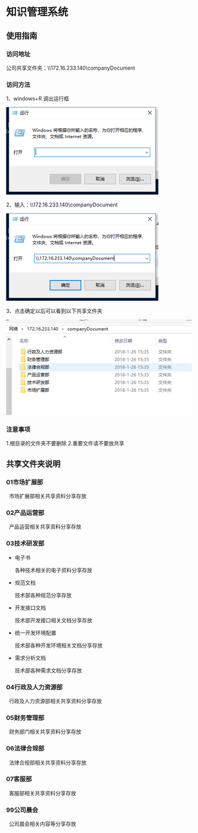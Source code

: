 ﻿知识管理系统
==========

## 使用指南


### 访问地址
公司共享文件夹：\\\172.16.233.140\companyDocument

### 访问方法
1、windows+R 调出运行框

![Alt text](/../pages/image/knowledge1.png "knowledge1")

2、输入：\\\172.16.233.140\companyDocument

![Alt text](/../pages/image/knowledge2.png "knowledge2")

3、点击确定以后可以看到以下共享文件夹

![Alt text](/../pages/image/knowledge3.png "knowledge3")

### 注意事项

1.根目录的文件夹不要删除
2.重要文件请不要放共享



## 共享文件夹说明

### 01市场扩展部
&nbsp;&nbsp;市场扩展部相关共享资料分享存放

### 02产品运营部
&nbsp;&nbsp;产品运营相关共享资料分享存放

### 03技术研发部
* 电子书

&nbsp;&nbsp;&nbsp;&nbsp;&nbsp;&nbsp;各种技术相关的电子资料分享存放

* 规范文档 

&nbsp;&nbsp;&nbsp;&nbsp;&nbsp;&nbsp;技术部各种规范分享存放

* 开发接口文档

&nbsp;&nbsp;&nbsp;&nbsp;&nbsp;&nbsp;技术部开发接口相关文档分享存放

* 统一开发环境配置

&nbsp;&nbsp;&nbsp;&nbsp;&nbsp;&nbsp;技术部各种开发环境相关文档分享存放

* 需求分析文档

&nbsp;&nbsp;&nbsp;&nbsp;&nbsp;&nbsp;技术部各种需求文档分享存放

### 04行政及人力资源部

&nbsp;&nbsp;行政及人力资源部相关共享资料分享存放

### 05财务管理部  

&nbsp;&nbsp;财务部门相关共享资料分享存放

### 06法律合规部

&nbsp;&nbsp;法律合规部相关共享资料分享存放

### 07客服部

&nbsp;&nbsp;客服部相关共享资料分享存放

### 99公司晨会 

&nbsp;&nbsp;公司晨会相关内容等分享存放
